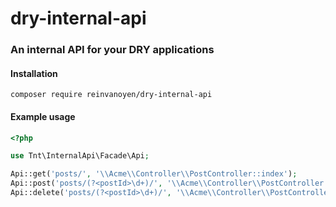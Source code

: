 # dry-internal-api
### An internal API for your DRY applications

#### Installation

```ssh
composer require reinvanoyen/dry-internal-api
```

#### Example usage

```php
<?php

use Tnt\InternalApi\Facade\Api;

Api::get('posts/', '\\Acme\\Controller\\PostController::index');
Api::post('posts/(?<postId>\d+)/', '\\Acme\\Controller\\PostController::add');
Api::delete('posts/(?<postId>\d+)/', '\\Acme\\Controller\\PostController::delete');

```
